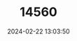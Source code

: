 ---
title: "14560"
category: "Neopteryx frosti"
draft: false
date: 2024-02-22 13:03:50
languages:
  English: ["Small-toothed Fruit Bat"]
---
